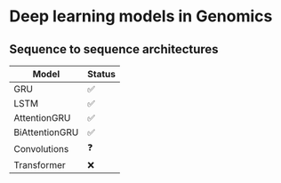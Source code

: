 # Deep learning models in Genomics

## Sequence to sequence architectures



| Model | Status |
| ------ | ------ |
| GRU | :white_check_mark: |
| LSTM | :white_check_mark: |
| AttentionGRU | :white_check_mark: |
| BiAttentionGRU | :white_check_mark: |
| Convolutions | :question: |
| Transformer | :x: |